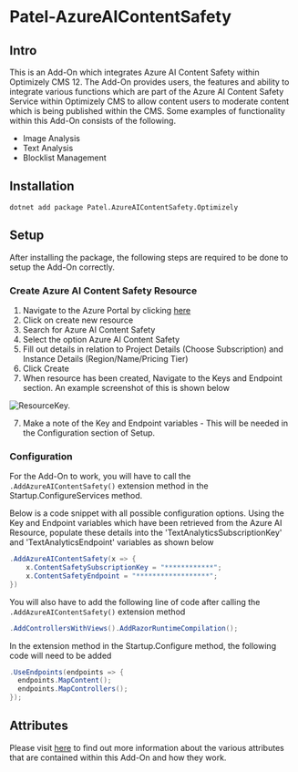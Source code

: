 # Patel-AzureAIContentSafety


## Intro

This is an Add-On which integrates Azure AI Content Safety within Optimizely CMS 12. The Add-On provides users, the features and ability to integrate various functions which are part of the Azure AI Content Safety Service within Optimizely CMS to allow content users to moderate content which is being published within the CMS. Some examples of functionality within this Add-On consists of the following.

- Image Analysis
- Text Analysis
- Blocklist Management

## Installation

```
dotnet add package Patel.AzureAIContentSafety.Optimizely
```
## Setup

After installing the package, the following steps are required to be done to setup the Add-On correctly.

### Create Azure AI Content Safety Resource
1. Navigate to the Azure Portal by clicking [here](https://portal.azure.com/)
1. Click on create new resource 
1. Search for Azure AI Content Safety
2. Select the option Azure AI Content Safety
3. Fill out details in relation to Project Details (Choose Subscription) and Instance Details (Region/Name/Pricing Tier)
4. Click Create
5. When resource has been created, Navigate to the Keys and Endpoint section. An example screenshot of this is shown below

![ResourceKey.](https://github.com/AnilOptimizely/Patel-AzureAIContentSafety/blob/main/docs/Features/Configuration/ContentSafetyResourceKeyEndpointInfo.JPG)

7. Make a note of the Key and Endpoint variables - This will be needed in the Configuration section of Setup.

### Configuration

For the Add-On to work, you will have to call the `.AddAzureAIContentSafety()` extension method in the Startup.ConfigureServices method.

Below is a code snippet with all possible configuration options. Using the Key and Endpoint variables which have been retrieved from the Azure AI Resource, populate these details into the 'TextAnalyticsSubscriptionKey' and 'TextAnalyticsEndpoint' variables as shown below

```csharp
.AddAzureAIContentSafety(x => {
    x.ContentSafetySubscriptionKey = "************";
    x.ContentSafetyEndpoint = "******************";
})
```

You will also have to add the following line of code after calling the `.AddAzureAIContentSafety()` extension method
```csharp
.AddControllersWithViews().AddRazorRuntimeCompilation();
```
In the extension method in the Startup.Configure method, the following code will need to be added

```csharp
.UseEndpoints(endpoints => {
  endpoints.MapContent();
  endpoints.MapControllers();
});
```
## Attributes
Please visit [here](https://github.com/AnilOptimizely/Patel-Azure.AI.Language.Optimizely/blob/develop/docs/Attributes.md) to find out more information about the various attributes that are contained within this Add-On and how they work.
